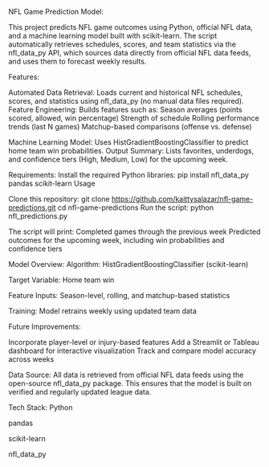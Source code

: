 NFL Game Prediction Model:

This project predicts NFL game outcomes using Python, official NFL data, and a machine learning model built with scikit-learn.
The script automatically retrieves schedules, scores, and team statistics via the nfl_data_py API, which sources data directly from official NFL data feeds, and uses them to forecast weekly results.

Features:

Automated Data Retrieval: Loads current and historical NFL schedules, scores, and statistics using nfl_data_py (no manual data files required).
Feature Engineering: Builds features such as:
Season averages (points scored, allowed, win percentage)
Strength of schedule
Rolling performance trends (last N games)
Matchup-based comparisons (offense vs. defense)

Machine Learning Model: Uses HistGradientBoostingClassifier to predict home team win probabilities.
Output Summary: Lists favorites, underdogs, and confidence tiers (High, Medium, Low) for the upcoming week.


Requirements:
Install the required Python libraries:
pip install nfl_data_py pandas scikit-learn
Usage

Clone this repository:
git clone https://github.com/kaittysalazar/nfl-game-predictions.git
cd nfl-game-predictions
Run the script:
python nfl_predictions.py

The script will print:
Completed games through the previous week
Predicted outcomes for the upcoming week, including win probabilities and confidence tiers

Model Overview:
Algorithm: HistGradientBoostingClassifier (scikit-learn)

Target Variable: Home team win

Feature Inputs: Season-level, rolling, and matchup-based statistics

Training: Model retrains weekly using updated team data

Future Improvements:

Incorporate player-level or injury-based features
Add a Streamlit or Tableau dashboard for interactive visualization
Track and compare model accuracy across weeks


Data Source:
All data is retrieved from official NFL data feeds using the open-source nfl_data_py package.
This ensures that the model is built on verified and regularly updated league data.


Tech Stack:
Python

pandas

scikit-learn

nfl_data_py
